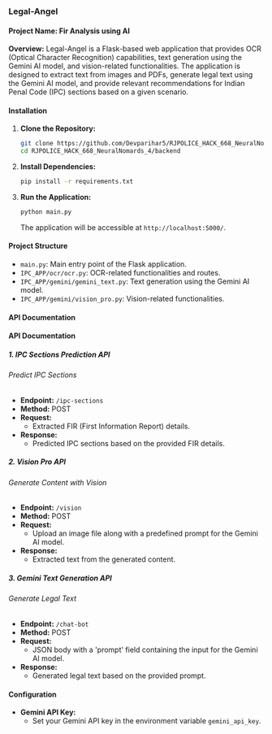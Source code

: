 ### Legal-Angel

#### Project Name: Fir Analysis using AI

**Overview:**
Legal-Angel is a Flask-based web application that provides OCR (Optical Character Recognition) capabilities, text generation using the Gemini AI model, and vision-related functionalities. The application is designed to extract text from images and PDFs, generate legal text using the Gemini AI model, and provide relevant recommendations for Indian Penal Code (IPC) sections based on a given scenario.

#### Installation

1. **Clone the Repository:**
   ```bash
   git clone https://github.com/Devparihar5/RJPOLICE_HACK_668_NeuralNomards_4.git
   cd RJPOLICE_HACK_668_NeuralNomards_4/backend
   ```

2. **Install Dependencies:**
   ```bash
   pip install -r requirements.txt
   ```

3. **Run the Application:**
   ```bash
   python main.py
   ```

   The application will be accessible at `http://localhost:5000/`.

#### Project Structure

- `main.py`: Main entry point of the Flask application.
- `IPC_APP/ocr/ocr.py`: OCR-related functionalities and routes.
- `IPC_APP/gemini/gemini_text.py`: Text generation using the Gemini AI model.
- `IPC_APP/gemini/vision_pro.py`: Vision-related functionalities.

#### API Documentation

#### API Documentation

##### 1. **IPC Sections Prediction API**

###### Predict IPC Sections
- **Endpoint:** `/ipc-sections`
- **Method:** POST
- **Request:**
  - Extracted FIR (First Information Report) details.
- **Response:**
  - Predicted IPC sections based on the provided FIR details.

##### 2. **Vision Pro API**

###### Generate Content with Vision
- **Endpoint:** `/vision`
- **Method:** POST
- **Request:**
  - Upload an image file along with a predefined prompt for the Gemini AI model.
- **Response:**
  - Extracted text from the generated content.


##### 3. **Gemini Text Generation API**

###### Generate Legal Text
- **Endpoint:** `/chat-bot`
- **Method:** POST
- **Request:**
  - JSON body with a 'prompt' field containing the input for the Gemini AI model.
- **Response:**
  - Generated legal text based on the provided prompt.

#### Configuration

- **Gemini API Key:**
  - Set your Gemini API key in the environment variable `gemini_api_key`.
